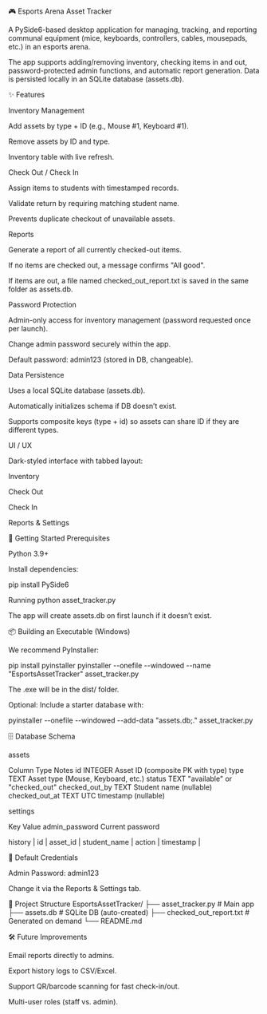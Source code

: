 🎮 Esports Arena Asset Tracker

A PySide6-based desktop application for managing, tracking, and reporting communal equipment (mice, keyboards, controllers, cables, mousepads, etc.) in an esports arena.

The app supports adding/removing inventory, checking items in and out, password-protected admin functions, and automatic report generation. Data is persisted locally in an SQLite database (assets.db).

✨ Features

Inventory Management

Add assets by type + ID (e.g., Mouse #1, Keyboard #1).

Remove assets by ID and type.

Inventory table with live refresh.

Check Out / Check In

Assign items to students with timestamped records.

Validate return by requiring matching student name.

Prevents duplicate checkout of unavailable assets.

Reports

Generate a report of all currently checked-out items.

If no items are checked out, a message confirms "All good".

If items are out, a file named checked_out_report.txt is saved in the same folder as assets.db.

Password Protection

Admin-only access for inventory management (password requested once per launch).

Change admin password securely within the app.

Default password: admin123 (stored in DB, changeable).

Data Persistence

Uses a local SQLite database (assets.db).

Automatically initializes schema if DB doesn’t exist.

Supports composite keys (type + id) so assets can share ID if they are different types.

UI / UX

Dark-styled interface with tabbed layout:

Inventory

Check Out

Check In

Reports & Settings

🚀 Getting Started
Prerequisites

Python 3.9+

Install dependencies:

pip install PySide6

Running
python asset_tracker.py


The app will create assets.db on first launch if it doesn’t exist.

📦 Building an Executable (Windows)

We recommend PyInstaller:

pip install pyinstaller
pyinstaller --onefile --windowed --name "EsportsAssetTracker" asset_tracker.py


The .exe will be in the dist/ folder.

Optional: Include a starter database with:

pyinstaller --onefile --windowed --add-data "assets.db;." asset_tracker.py

🗄 Database Schema

assets

Column	Type	Notes
id	INTEGER	Asset ID (composite PK with type)
type	TEXT	Asset type (Mouse, Keyboard, etc.)
status	TEXT	"available" or "checked_out"
checked_out_by	TEXT	Student name (nullable)
checked_out_at	TEXT	UTC timestamp (nullable)

settings

Key	Value
admin_password	Current password

history
| id | asset_id | student_name | action | timestamp |

🔐 Default Credentials

Admin Password: admin123

Change it via the Reports & Settings tab.

📂 Project Structure
EsportsAssetTracker/
├── asset_tracker.py   # Main app
├── assets.db          # SQLite DB (auto-created)
├── checked_out_report.txt  # Generated on demand
└── README.md

🛠 Future Improvements

Email reports directly to admins.

Export history logs to CSV/Excel.

Support QR/barcode scanning for fast check-in/out.

Multi-user roles (staff vs. admin).
